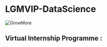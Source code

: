 # LGMVIP-DataScience
![GrowMore](https://user-images.githubusercontent.com/90793864/136353087-b49b0f30-0722-4225-aa61-a5c6fc38c35d.jpg)
## Virtual Internship Programme :


